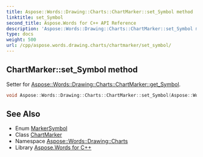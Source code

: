 ```yaml
---
title: Aspose::Words::Drawing::Charts::ChartMarker::set_Symbol method
linktitle: set_Symbol
second_title: Aspose.Words for C++ API Reference
description: 'Aspose::Words::Drawing::Charts::ChartMarker::set_Symbol method. Setter for Aspose::Words::Drawing::Charts::ChartMarker::get_Symbol in C++.'
type: docs
weight: 500
url: /cpp/aspose.words.drawing.charts/chartmarker/set_symbol/
---
```

## ChartMarker::set_Symbol method


Setter for [Aspose::Words::Drawing::Charts::ChartMarker::get_Symbol](../get_symbol/).

```cpp
void Aspose::Words::Drawing::Charts::ChartMarker::set_Symbol(Aspose::Words::Drawing::Charts::MarkerSymbol value)
```

## See Also

* Enum [MarkerSymbol](../../markersymbol/)
* Class [ChartMarker](../)
* Namespace [Aspose::Words::Drawing::Charts](../../)
* Library [Aspose.Words for C++](../../../)
